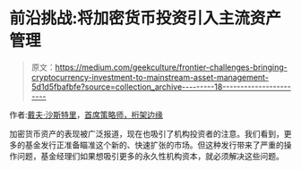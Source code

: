 # 前沿挑战:将加密货币投资引入主流资产管理

> 原文：<https://medium.com/geekculture/frontier-challenges-bringing-cryptocurrency-investment-to-mainstream-asset-management-5d1d5fbafbfe?source=collection_archive---------18----------------------->

作者:[戴夫·沙斯特里](https://www.linkedin.com/in/dave-shastri-5428a4/)，[首席策略师，桁架边缘](https://www.trussedge.com/)

加密货币资产的表现被广泛报道，现在也吸引了机构投资者的注意。我们看到，更多的基金发行正准备瞄准这个新的、快速扩张的市场。但这种发行带来了严重的操作问题，基金经理们如果想吸引更多的永久性机构资本，就必须解决这些问题。